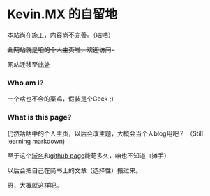 # Kevin.MX 的自留地

本站尚在施工，内容尚不完善。（咕咕）

~~此网站就是咱的个人主页啦，欢迎访问~~~

网站迁移至[此处](https://mary.kevinmx.tk/)

### Who am I?

一个啥也不会的菜鸡，假装是个Geek ;)

### What is this page?

仍然咕咕中的个人主页，以后会改主题，大概会当个人blog用吧？
（Still learning markdown)

至于这个[域名](https://kevinmx.tk)和[github page](https://kevinmx.github.io)能苟多久，咱也不知道（摊手）

以后会把自己在简书上的文章（选择性）搬过来。

恩，大概就这样吧。
